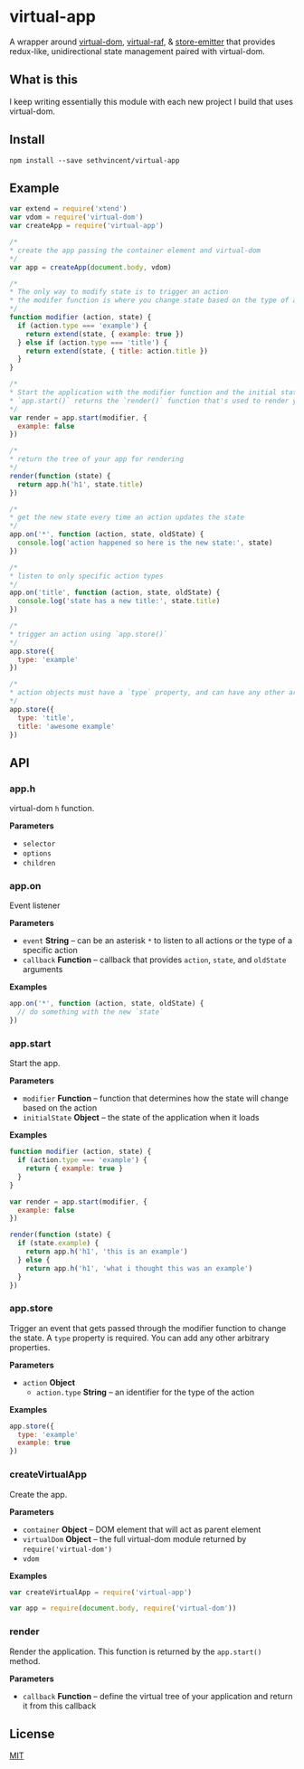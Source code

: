 # virtual-app

A wrapper around [virtual-dom](https://npmjs.com/virtual-dom), [virtual-raf](https://npmjs.com/virtual-raf), & [store-emitter](https://npmjs.com/store-emitter) that provides redux-like, unidirectional state management paired with virtual-dom.

## What is this

I keep writing essentially this module with each new project I build that uses virtual-dom.

## Install

    npm install --save sethvincent/virtual-app

## Example

```js
var extend = require('xtend')
var vdom = require('virtual-dom')
var createApp = require('virtual-app')

/*
* create the app passing the container element and virtual-dom 
*/
var app = createApp(document.body, vdom)

/*
* The only way to modify state is to trigger an action
* the modifer function is where you change state based on the type of an action
*/
function modifier (action, state) {
  if (action.type === 'example') {
    return extend(state, { example: true })
  } else if (action.type === 'title') {
    return extend(state, { title: action.title })
  }
}

/*
* Start the application with the modifier function and the initial state as args
* `app.start()` returns the `render()` function that's used to render your virtual tree
*/
var render = app.start(modifier, {
  example: false
})

/*
* return the tree of your app for rendering
*/
render(function (state) {
  return app.h('h1', state.title)
})

/*
* get the new state every time an action updates the state
*/
app.on('*', function (action, state, oldState) {
  console.log('action happened so here is the new state:', state)
})

/*
* listen to only specific action types
*/
app.on('title', function (action, state, oldState) {
  console.log('state has a new title:', state.title)
})

/*
* trigger an action using `app.store()`
*/
app.store({
  type: 'example'
})

/*
* action objects must have a `type` property, and can have any other arbitrary properties
*/
app.store({
  type: 'title',
  title: 'awesome example'
})
```

## API

### app.h

virtual-dom `h` function.

**Parameters**

-   `selector`  
-   `options`  
-   `children`  

### app.on

Event listener

**Parameters**

-   `event` **String** – can be an asterisk `*` to listen to all actions or the type of a specific action
-   `callback` **Function** – callback that provides `action`, `state`, and `oldState` arguments

**Examples**

```javascript
app.on('*', function (action, state, oldState) {
  // do something with the new `state`
})
```

### app.start

Start the app.

**Parameters**

-   `modifier` **Function** – function that determines how the state will change based on the action
-   `initialState` **Object** – the state of the application when it loads

**Examples**

```javascript
function modifier (action, state) {
  if (action.type === 'example') {
    return { example: true }
  }
}

var render = app.start(modifier, {
  example: false
})

render(function (state) {
  if (state.example) {
    return app.h('h1', 'this is an example')
  } else {
    return app.h('h1', 'what i thought this was an example')
  }
})
```

### app.store

Trigger an event that gets passed through the modifier function to change the state. A `type` property is required. You can add any other arbitrary properties.

**Parameters**

-   `action` **Object** 
    -   `action.type` **String** – an identifier for the type of the action

**Examples**

```javascript
app.store({
  type: 'example'
  example: true
})
```

### createVirtualApp

Create the app.

**Parameters**

-   `container` **Object** – DOM element that will act as parent element
-   `virtualDom` **Object** – the full virtual-dom module returned by `require('virtual-dom')`
-   `vdom`  

**Examples**

```javascript
var createVirtualApp = require('virtual-app')

var app = require(document.body, require('virtual-dom'))
```

### render

Render the application. This function is returned by the `app.start()` method.

**Parameters**

-   `callback` **Function** – define the virtual tree of your application and return it from this callback

## License

[MIT](LICENSE.md)

